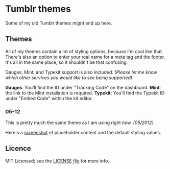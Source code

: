 # Tumblr themes

Some of my old Tumblr themes _might_ end up here.

## Themes

All of my themes contain a lot of styling options, because I'm cool like that. There's also an option to enter your real name for a meta tag and the footer. It's all in the same place, so it shouldn't be that confusing.

Gauges, Mint, and Typekit support is also included. _(Please let me know which other services you would like to see being supported)_

__Gauges__: You'll find the ID under "Tracking Code" on the dashboard.
__Mint__: the link to the Mint installation is required.
__Typekit__: You'll find the Typekit ID under "Embed Code" within the kit editor.

### 05-12

This is pretty much the same theme as I am using right now. _(05/2012)_

Here's a [screenshot](http://d.pr/sEUm) of placeholder content and the default styling values.

## Licence

MIT Licensed; see the [LICENSE file](license) for more info.

